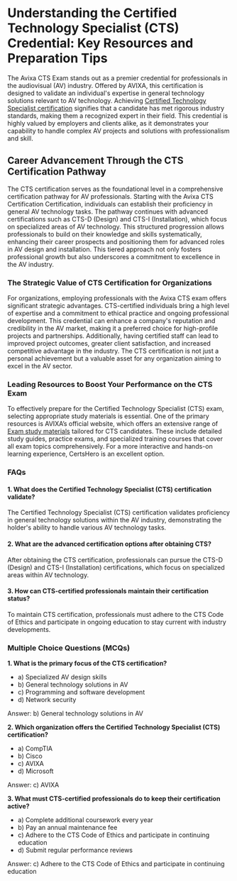 # Understanding the Certified Technology Specialist (CTS) Credential: Key Resources and Preparation Tips

The Avixa CTS Exam stands out as a premier credential for professionals in the audiovisual (AV) industry. Offered by AVIXA, this certification is designed to validate an individual's expertise in general technology solutions relevant to AV technology. Achieving <a href="https://www.certshero.com/avixa/cts">Certified Technology Specialist certification</a> signifies that a candidate has met rigorous industry standards, making them a recognized expert in their field. This credential is highly valued by employers and clients alike, as it demonstrates your capability to handle complex AV projects and solutions with professionalism and skill.

## Career Advancement Through the CTS Certification Pathway

The CTS certification serves as the foundational level in a comprehensive certification pathway for AV professionals. Starting with the Avixa CTS Certification Certification, individuals can establish their proficiency in general AV technology tasks. The pathway continues with advanced certifications such as CTS-D (Design) and CTS-I (Installation), which focus on specialized areas of AV technology. This structured progression allows professionals to build on their knowledge and skills systematically, enhancing their career prospects and positioning them for advanced roles in AV design and installation. This tiered approach not only fosters professional growth but also underscores a commitment to excellence in the AV industry.

### The Strategic Value of CTS Certification for Organizations

For organizations, employing professionals with the Avixa CTS exam offers significant strategic advantages. CTS-certified individuals bring a high level of expertise and a commitment to ethical practice and ongoing professional development. This credential can enhance a company's reputation and credibility in the AV market, making it a preferred choice for high-profile projects and partnerships. Additionally, having certified staff can lead to improved project outcomes, greater client satisfaction, and increased competitive advantage in the industry. The CTS certification is not just a personal achievement but a valuable asset for any organization aiming to excel in the AV sector.

### Leading Resources to Boost Your Performance on the CTS Exam

To effectively prepare for the Certified Technology Specialist (CTS) exam, selecting appropriate study materials is essential. One of the primary resources is AVIXA’s official website, which offers an extensive range of <a href="https://www.certshero.com/avixa">Exam study materials</a> tailored for CTS candidates. These include detailed study guides, practice exams, and specialized training courses that cover all exam topics comprehensively. For a more interactive and hands-on learning experience, CertsHero is an excellent option.

### FAQs

#### 1. What does the Certified Technology Specialist (CTS) certification validate? 
   The Certified Technology Specialist (CTS) certification validates proficiency in general technology solutions within the AV industry, demonstrating the holder's ability to handle various AV technology tasks.

#### 2. What are the advanced certification options after obtaining CTS? 
   After obtaining the CTS certification, professionals can pursue the CTS-D (Design) and CTS-I (Installation) certifications, which focus on specialized areas within AV technology.

#### 3. How can CTS-certified professionals maintain their certification status?  
   To maintain CTS certification, professionals must adhere to the CTS Code of Ethics and participate in ongoing education to stay current with industry developments.

### Multiple Choice Questions (MCQs)

<b>1. What is the primary focus of the CTS certification?</b>
   - a) Specialized AV design skills  
   - b) General technology solutions in AV  
   - c) Programming and software development  
   - d) Network security  

   Answer: b) General technology solutions in AV

<b>2. Which organization offers the Certified Technology Specialist (CTS) certification? </b>
   - a) CompTIA  
   - b) Cisco  
   - c) AVIXA  
   - d) Microsoft  

  Answer: c) AVIXA

<b> 3. What must CTS-certified professionals do to keep their certification active? </b>
   - a) Complete additional coursework every year  
   - b) Pay an annual maintenance fee  
   - c) Adhere to the CTS Code of Ethics and participate in continuing education  
   - d) Submit regular performance reviews  

  Answer: c) Adhere to the CTS Code of Ethics and participate in continuing education
